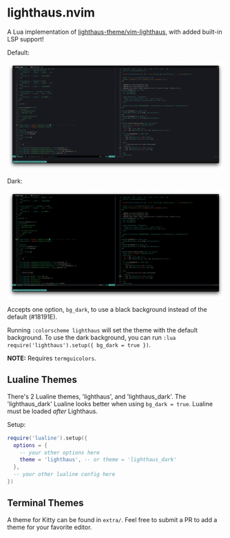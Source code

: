 # lighthaus.nvim

A Lua implementation of [lighthaus-theme/vim-lighthaus](https://github.com/lighthaus-theme/vim-lighthaus), with added built-in LSP support!

Default:

![normal](./assets/default.png)

Dark:

![dark](./assets/dark.png)

Accepts one option, `bg_dark`, to use a black background instead of the default (#18191E).

Running `:colorscheme lighthaus` will set the theme with the default background. To use the dark background,
you can run `:lua require('lighthaus').setup({ bg_dark = true })`.

**NOTE:** Requires `termguicolors`.

## Lualine Themes

There's 2 Lualine themes, 'lighthaus', and 'lighthaus_dark'. The 'lighthaus_dark' Lualine looks better when
using `bg_dark = true`. Lualine must be loaded _after_ Lighthaus.

Setup:

```lua
require('lualine').setup({
  options = {
    -- your other options here
    theme = 'lighthaus', -- or theme = 'lighthaus_dark'
  },
  -- your other lualine config here
})
```

## Terminal Themes

A theme for Kitty can be found in `extra/`. Feel free to submit a PR to add a theme for your favorite editor.
